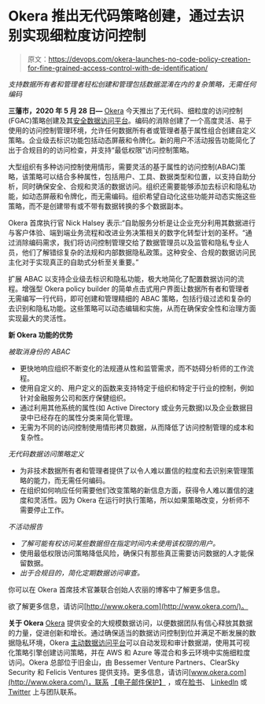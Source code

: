 # Okera 推出无代码策略创建，通过去识别实现细粒度访问控制

> 原文：<https://devops.com/okera-launches-no-code-policy-creation-for-fine-grained-access-control-with-de-identification/>

*支持数据所有者和管理者轻松创建和管理包括数据混淆在内的复杂策略，无需任何编码*

**三藩市，2020 年 5 月 28 日—** [Okera](https://www.okera.com/) 今天推出了无代码、细粒度的访问控制(FGAC)策略创建及其[安全数据访问平台](https://www.okera.com/overview/)。编码的消除创建了一个高度灵活、易于使用的访问控制管理环境，允许任何数据所有者或管理者基于属性组合创建自定义策略。企业级去标识功能包括动态屏蔽和令牌化。新的用户不活动报告功能简化了出于合规目的的访问检查，并支持“最低权限”访问控制策略。

大型组织有多种访问控制使用情形，需要灵活的基于属性的访问控制(ABAC)策略，该策略可以结合多种属性，包括用户、工具、数据类型和位置，以支持自助分析，同时确保安全、合规和灵活的数据访问。组织还需要能够添加去标识和隐私功能，如动态屏蔽和令牌化，而无需编码。组织希望自动化这些功能并动态实施这些策略，而不是创建带有或不带有数据转换的多个数据副本。

Okera 首席执行官 Nick Halsey 表示:“自助服务分析是让企业充分利用其数据进行与客户体验、端到端业务流程和改进业务决策相关的数字化转型计划的圣杯。“通过消除编码需求，我们将访问控制管理交给了数据管理员以及监管和隐私专业人员，他们了解错综复杂的法规和内部数据隐私政策。这种安全、合规的数据访问民主化对于实现真正的自助式分析至关重要。”

扩展 ABAC 以支持企业级去标识和隐私功能，极大地简化了配置数据访问的流程。增强型 Okera policy builder 的简单点击式用户界面让数据所有者和管理者无需编写一行代码，即可创建和管理精细的 ABAC 策略，包括行级过滤和复杂的去识别和隐私功能。这些策略可以动态编辑和实施，从而在确保安全性和治理方面实现最大的灵活性。

**新 Okera 功能的优势**

*被取消身份的 ABAC*

*   更快地响应组织不断变化的法规遵从性和监管需求，而不妨碍分析师的工作流程。
*   使用自定义的、用户定义的函数来支持特定于组织和特定于行业的控制，例如针对金融服务公司和医疗保健组织。
*   通过利用其他系统的属性(如 Active Directory 或业务元数据)以及企业数据目录中已经存在的属性分类来简化管理。
*   无需为不同的访问控制使用情形拷贝数据，从而降低了访问控制管理的成本和复杂性。

*无代码数据访问策略定义*

*   为非技术数据所有者和管理者提供了以令人难以置信的粒度和去识别来管理策略的能力，而无需任何编码。
*   在组织如何响应任何需要他们改变策略的新信息方面，获得令人难以置信的速度和灵活性。因为 Okera 在运行时执行策略，所以如果策略改变，分析师不需要停止工作。

*不活动报告*

*   *了解可能有权访问某些数据但在指定时间内未使用该权限的用户。*
*   使用最低权限访问策略降低风险，确保只有那些真正需要访问数据的人才能保留数据。
*   *出于合规目的，简化定期数据访问审查。*

你可以在 Okera 首席技术官兼联合创始人农丽的博客中了解更多信息。

欲了解更多信息，请访问[http://www.okera.com](http://www.okera.com/)。

**关于 Okera** [Okera](https://www.okera.com/) 提供安全的大规模数据访问，以便数据团队有信心释放其数据的力量，促进创新和增长。通过确保适当的数据访问控制到位并满足不断发展的数据隐私环境，Okera [主动数据访问平台](https://www.okera.com/product/)可以自动发现和审计数据湖，使用其可视化策略引擎创建访问策略，并在 AWS 和 Azure 等混合和多云环境中实施细粒度访问。Okera 总部位于旧金山，由 Bessemer Venture Partners、ClearSky Security 和 Felicis Ventures 提供支持。更多信息，请访问[www.okera.com](http://www.okera.com/)，联系 [【电子邮件保护】](/cdn-cgi/l/email-protection#0e676068614e61656b7c6f206d6163) ，或在[脸书](https://www.facebook.com/okerainc/)、 [LinkedIn](https://www.linkedin.com/company/okerainc/) 或 [Twitter](https://twitter.com/okerainc) 上与团队联系。